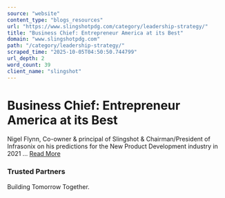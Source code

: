 ```yaml
---
source: "website"
content_type: "blogs_resources"
url: "https://www.slingshotpdg.com/category/leadership-strategy/"
title: "Business Chief: Entrepreneur America at its Best"
domain: "www.slingshotpdg.com"
path: "/category/leadership-strategy/"
scraped_time: "2025-10-05T04:50:50.744799"
url_depth: 2
word_count: 39
client_name: "slingshot"
---
```


# Business Chief: Entrepreneur America at its Best

Nigel Flynn, Co-owner & principal of Slingshot & Chairman/President of Infrasonix on his predictions for the New Product Development industry in 2021 ... [Read More](https://www.slingshotpdg.com/business-chief-entrepreneur-america-at-its-best/)

### Trusted Partners

Building Tomorrow Together.